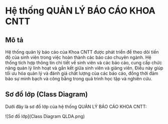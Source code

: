 # Hệ thống QUẢN LÝ BÁO CÁO KHOA CNTT

## Mô tả

Hệ thống quản lý báo cáo của Khoa CNTT được phát triển để theo dõi tiến độ của sinh viên trong việc hoàn thành các báo cáo chuyên ngành. Hệ thống tích hợp thông tin chi tiết về sinh viên và các báo cáo, cung cấp chức năng quản lý linh hoạt và gắn kết giữa sinh viên và giảng viên. Điều này giúp tối ưu hóa quản lý và đánh giá chất lượng của các báo cáo, đồng thời đảm bảo sự minh bạch và công bằng trong quá trình học tập và nghiên cứu.

## Sơ đồ lớp (Class Diagram)

Dưới đây là sơ đồ lớp của hệ thống QUẢN LÝ BÁO CÁO KHOA CNTT:

![Sơ đồ lớp](Class Diagram QLDA.png)